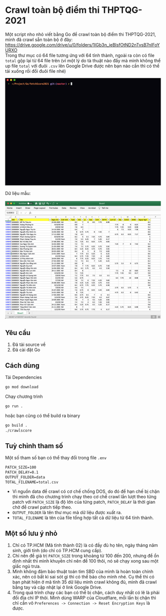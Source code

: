 # Crawl toàn bộ điểm thi THPTQG-2021
Một script nho nhỏ viết bằng Go để crawl toàn bộ điểm thi THPTQG-2021, mình đã crawl sẵn toàn bộ ở đây:<br>
https://drive.google.com/drive/u/0/folders/1IGb3n_ieBlsfOtND2nTvsB7nlFoYURXO<br>
Trong thư mục có 64 file tương ứng với 64 tỉnh thành, ngoài ra còn có file `total` gộp lại từ 64 file trên (vì một lý do tà thuật nào đấy mà mình không thể up file `total` với đuôi `.csv` lên Google Drive được nên bạn nào cần thì có thể tải xuống rồi đổi đuôi file nhé)

<img src="https://raw.githubusercontent.com/balldk/crawlscore-thptqg-2021/master/screenshots/demo.gif" width="700">

Dữ liệu mẫu:<br><br>
<img src="https://raw.githubusercontent.com/balldk/crawlscore-thptqg-2021/master/screenshots/sample.png" width="700">

## Yêu cầu
1. Đã tải source về
2. Đã cài đặt Go

## Cách dùng
Tải Dependencies
```bash
go mod download
```
Chạy chương trình
```bash
go run .
```
hoặc bạn cũng có thể build ra binary
```bash
go build .
./crawlscore
```

## Tuỳ chỉnh tham số
Một số tham số bạn có thể thay đổi trong file `.env`
```env
PATCH_SIZE=100
PATCH_DELAY=0.1
OUTPUT_FOLDER=data
TOTAL_FILENAME=total.csv
```
- Vì nguồn data để crawl có cơ chế chống DOS, do đó để hạn chế bị chặn thì mình đã cho chương trình chạy theo cơ chế crawl lần lượt theo từng patch với `PATCH_SIZE` là độ lớn của từng patch, `PATCH_DELAY` là thời gian chờ để crawl patch tiếp theo.
- `OUTPUT_FOLDER` là tên thư mục mà dữ liệu được xuất ra.
- `TOTAL_FILENAME` là tên của file tổng hợp tất cả dữ liệu từ 64 tỉnh thành.

## Một số lưu ý nhỏ
1. Chỉ có TP.HCM (Mã tỉnh thành 02) là có đầy đủ họ tên, ngày tháng năm sinh, giới tính (do chỉ có TP.HCM cung cấp).
2. Chỉ nên để giá trị `PATCH_SIZE` trong khoảng từ 100 đến 200, nhưng để ổn định nhất thì mình khuyên chỉ nên để 100 thôi, nó sẽ chạy xong sau một giấc ngủ trưa.
3. Mình không đảm bảo thuật toán tìm SBD của mình là hoàn toàn chính xác, nên có bất kì sai sót gì thì có thể báo cho mình nhé. Cụ thể thì có bạn phát hiện ở mã tỉnh 35 dữ liệu mình crawl không đủ, mình đã crawl bằng tay và cập nhật lại ở link Google Drive.
4. Trong quá trình chạy các bạn có thể bị chặn, cách duy nhất có lẽ là phải đổi địa chỉ IP thôi. Mình dùng WARP của Cloudflare, mỗi lần bị chặn thì chỉ cần vô `Preferences -> Connection -> Reset Encryption Keys` là được.
